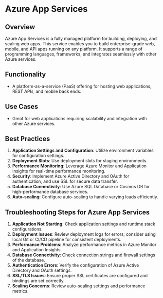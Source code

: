 # Azure App Services
## Overview
Azure App Services is a fully managed platform for building, deploying, and scaling web apps. This service enables you to build enterprise-grade web, mobile, and API apps running on any platform. It supports a range of programming languages, frameworks, and integrates seamlessly with other Azure services.

## Functionality
 - A platform-as-a-service (PaaS) offering for hosting web applications, REST APIs, and mobile back ends.

## Use Cases
 - Great for web applications requiring scalability and integration with other Azure services.

## Best Practices
1. **Application Settings and Configuration**: Utilize environment variables for configuration settings.
2. **Deployment Slots**: Use deployment slots for staging environments.
3. **Performance Monitoring**: Leverage Azure Monitor and Application Insights for real-time performance monitoring.
4. **Security**: Implement Azure Active Directory and OAuth for authentication, and use SSL for secure data transfer.
5. **Database Connectivity**: Use Azure SQL Database or Cosmos DB for high-performance database services.
6. **Auto-scaling**: Configure auto-scaling to handle varying loads efficiently.

## Troubleshooting Steps for Azure App Services
1. **Application Not Starting**: Check application settings and runtime stack configurations.
2. **Deployment Issues**: Review deployment logs for errors; consider using local Git or CI/CD pipeline for consistent deployments.
3. **Performance Problems**: Analyze performance metrics in Azure Monitor and Application Insights.
4. **Database Connectivity**: Check connection strings and firewall settings of the database.
5. **Authentication Errors**: Verify the configuration of Azure Active Directory and OAuth settings.
6. **SSL/TLS Issues**: Ensure proper SSL certificates are configured and bindings are set correctly.
7. **Scaling Concerns**: Review auto-scaling settings and performance metrics.
